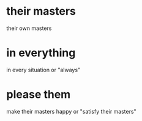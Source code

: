 
# their masters
their own masters

# in everything
in every situation or "always"

# please them
make their masters happy or "satisfy their masters"